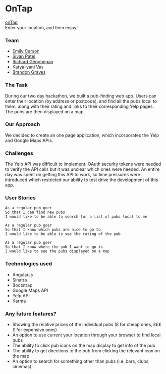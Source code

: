 # OnTap
<a href="http://on-tap.herokuapp.com">onTap</a>
<br> Enter your location, and then enjoy!

  ### Team
  - [Emily Carson](https://github.com/emily-jane)
  - [Sivan Patel](https://github.com/sivanpatel)
  - [Richard Geoghegan](https://github.com/richgeog)
  - [Katya-yani Vas](https://github.com/Kyvyas)
  - [Brandon Graves](https://github.com/bgraves14)


### The Task
  During our two day hackathon, we built a pub-finding web app. Users can enter their location (by address or postcode), and find all the pubs local to them, along with their rating and links to their corresponding Yelp pages. The pubs are then displayed on a map.
### Our Approach
  We decided to create an one page application, which incorporates the Yelp and Google Maps APIs.

### Challenges
The Yelp API was difficult to implement. OAuth security tokens were needed to verify the API calls but it was unclear which ones were needed. An entire day was spent on getting this API to work, so time pressures were introduced which restricted our ability to test drive the development of this app.

### User Stories
````
As a regular pub goer
So that I can find new pubs
I would like to be able to search for a list of pubs local to me
````
````
As a regular pub goer
So that I know which pubs are nice to go to
I would like to be able to see the rating of the pub
````
````
As a regular pub goer
So that I know where the pub I want to go is
I would like to see the pubs displayed on a map
````

### Technologies used
 - Angular.js
 - Sinatra
 - Bootstrap
 - Google Maps API
 - Yelp API
 - Karma

### Any future features?
- Showing the relative prices of the individual pubs (£ for cheap ones, ££££ for expensive ones)
- An option to use current your location through your browser to find local pubs
- The ability to click pub icons on the map display to get info of the pub
- The ability to get directions to the pub from clicking the relevant icon on the map
- An option to search for something other than pubs (i.e. bars, clubs, cinemas)
